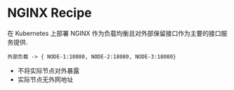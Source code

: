 # NGINX Recipe

在 Kubernetes 上部署 NGINX 作为负载均衡且对外部保留接口作为主要的接口服务提供.

```
外部负载 -> { NODE-1:18080, NODE-2:18080, NODE-3:18080}
```

* 不将实际节点对外暴露
* 实际节点无外网地址
